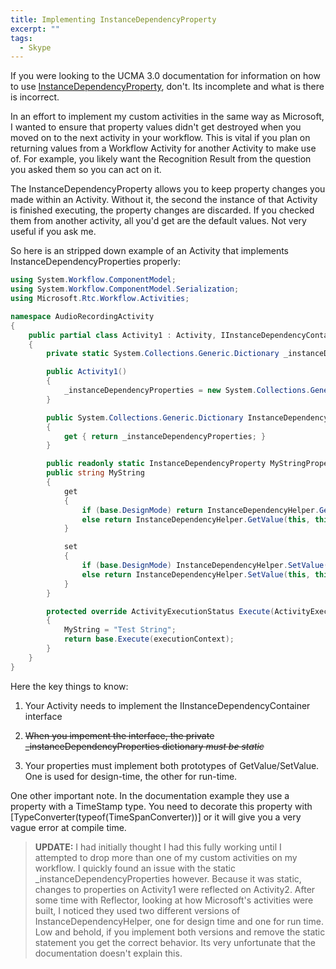 ```yaml
---
title: Implementing InstanceDependencyProperty
excerpt: ""
tags:
  - Skype
---
```

If you were looking to the UCMA 3.0 documentation for information on how to use <a href="http://msdn.microsoft.com/en-us/library/gg449634.aspx" target="_blank">InstanceDependencyProperty</a>, don't. Its incomplete and what is there is incorrect.

In an effort to implement my custom activities in the same way as Microsoft, I wanted to ensure that property values didn't get destroyed when you moved on to the next activity in your workflow. This is vital if you plan on returning values from a Workflow Activity for another Activity to make use of. For example, you likely want the Recognition Result from the question you asked them so you can act on it.

The InstanceDependencyProperty allows you to keep property changes you made within an Activity. Without it, the second the instance of that Activity is finished executing, the property changes are discarded. If you checked them from another activity, all you'd get are the default values. Not very useful if you ask me.

So here is an stripped down example of an Activity that implements InstanceDependencyProperties properly:

```csharp
using System.Workflow.ComponentModel;
using System.Workflow.ComponentModel.Serialization;
using Microsoft.Rtc.Workflow.Activities;

namespace AudioRecordingActivity
{
    public partial class Activity1 : Activity, IInstanceDependencyContainer
    {
        private static System.Collections.Generic.Dictionary _instanceDependencyProperties;

        public Activity1()
        {
            _instanceDependencyProperties = new System.Collections.Generic.Dictionary();
        }

        public System.Collections.Generic.Dictionary InstanceDependencyProperties
        {
            get { return _instanceDependencyProperties; }
        }

        public readonly static InstanceDependencyProperty MyStringProperty = InstanceDependencyProperty.Register("MyString", typeof(string), typeof(Activity1), "Empty");
        public string MyString
        {
            get
            {
                if (base.DesignMode) return InstanceDependencyHelper.GetValue(this, MyStringProperty).ToString();
                else return InstanceDependencyHelper.GetValue(this, this.WorkflowInstanceId, this.MyStringProperty).ToString();
            }

            set
            {
                if (base.DesignMode) InstanceDependencyHelper.SetValue(this, MyStringProperty, value);
                else return InstanceDependencyHelper.SetValue(this, this.WorkflowInstanceId, MyStringProperty, value);
            }
        }

        protected override ActivityExecutionStatus Execute(ActivityExecutionContext executionContext)
        {
            MyString = "Test String";
            return base.Execute(executionContext);
        }
    }
}
```

Here the key things to know:

1. Your Activity needs to implement the IInstanceDependencyContainer interface

2. ~~When you impement the interface, the private _instanceDependencyProperties dictionary _must be static_~~

3. Your properties must implement both prototypes of GetValue/SetValue. One is used for design-time, the other for run-time.

One other important note. In the documentation example they use a property with a TimeStamp type. You need to decorate this property with [TypeConverter(typeof(TimeSpanConverter))] or it will give you a very vague error at compile time.

> **UPDATE:** I had initially thought I had this fully working until I attempted to drop more than one of my custom activities on my workflow. I quickly found an issue with the static _instanceDependencyProperties however. Because it was static, changes to properties on Activity1 were reflected on Activity2. After some time with Reflector, looking at how Microsoft's activities were built, I noticed they used two different versions of InstanceDependencyHelper, one for design time and one for run time. Low and behold, if you implement both versions and remove the static statement you get the correct behavior. Its very unfortunate that the documentation doesn't explain this. 
